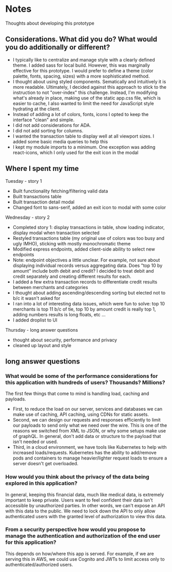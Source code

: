 # Notes

Thoughts about developing this prototype

## Considerations. What did you do? What would you do additionally or different?

- I typically like to centralize and manage style with a clearly defined theme. I added sass for local build. However, this was marginally effective for this prototype. I would prefer to define a theme (color palette, fonts, spacing, sizes) with a more sophisticated method.
- I thought about using styled components. Sematically and intuitively it is more readable. Ultimately, I decided against this approach to stick to the instruction to not "over-index" this challenge. Instead, I'm modifying what's already in place, making use of the static app.css file, which is easier to cache, I also wanted to limit the need for JavaScript style hydrating at the client. 
- Instead of adding a lot of colors, fonts, icons I opted to keep the interface "clean" and simple. 
- I did not add considerations for ADA.
- I did not add sorting for columns.
- I wanted the transaction table to display well at all viewport sizes. I added some basic media queries to help this
- I kept my module imports to a minimum. One exception was adding react-icons, which I only used for the exit icon in the modal

## Where I spent my time 

Tuesday - story 1
- Built functionality fetching/filtering valid data 
- Built transactions table 
- Built transaction detail modal 
- Changed font to sans-serif, added an exit icon to modal with some color

Wednesday - story 2
- Completed story 1: display transactions in table, show loading indicator, display modal when transaction selected
- Restyled transactions table (my original use of colors was too busy and ugly IMHO), sticking with mostly monochromatic theme 
- Modified express endpoints, added client-side ability to select new endpoints
- Note: endpoint objectives a little unclear. For example, not sure about displaying individual records versus aggregating data. Does "top 10 by amount" include both debit and credit? I decided to treat debit and credit separately and creating different results for each.
- I added a few extra transaction records to differentiate credit results between merchants and categories
- I thought about adding ascending/descending sorting but elected not to b/c it wasn't asked for  
- I ran into a lot of interesting data issues, which were fun to solve: top 10 merchants is top 11 b/c of tie, top 10 by amount credit is really top 1, adding numbers results is long floats, etc ...
- I added droplist to UI

Thursday - long answer questions  
- thought about security, performance and privacy 
- cleaned up layout and style

## long answer questions 

### What would be some of the performance considerations for this application with hundreds of users? Thousands? Millions?

The first few things that come to mind is handling load, caching and payloads.  
- First, to reduce the load on our server, services and databases we can make use of caching, API caching, using CDNs for static assets.  
- Second, we can design our requests and responses efficiently to limit our payloads to send only what we need over the wire. This is one of the reasons we switched from XML to JSON, or why some setups make use of graphQL. In general, don't add data or structure to the payload that isn't needed or used.
- Third, in a cloud environment, we have tools like Kubernetes to help with increased loads/requests. Kubernetes has the ability to add/remove pods and containers to manage heavier/lighter request loads to ensure a server doesn't get overloaded. 

### How would you think about the privacy of the data being explored in this application?

In general, keeping this financial data, much like medical data, is extremely important to keep private. Users want to feel confident their data isn't accessible by unauthorized parties. In other words, we can't expose an API with this data to the public. We need to lock down the API to only allow authenticated users with the granted level of authorization to view this data.

### From a security perspective how would you propose to manage the authentication and authorization of the end user for this application?

This depends on how/where this app is served. For example, if we are serving this in AWS, we could use Cognito and JWTs to limit access only to authenticated/authorized users.
